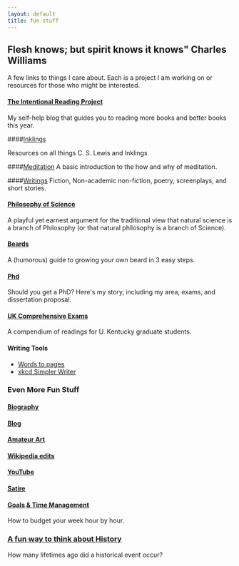 ```yaml
---
layout: default
title: fun-stuff
---
```


## Flesh knows; but spirit knows it knows" Charles Williams ##


A few links to things I care about. Each is a project I am working on or resources for those who might be interested.

#### [The Intentional Reading Project](http://www.readingintentionally.com)

My self-help blog that guides you to reading more books and better books this year. 


####[Inklings](http://circularreason.github.io/2015-10-20-cv)

Resources on all things C. S. Lewis and Inklings
 
####[Meditation](http://circularreason.github.io/meditation)
A basic introduction to the how and why of meditation. 
 
####[Writings](http://circularreason.github.io/writings)
Fiction, Non-academic non-fiction, poetry, screenplays, and short stories. 
  
#### [Philosophy of Science](http://www.philosophyisscience.com)
A playful yet earnest argument for the traditional view that natural science is a branch of Philosophy (or that natural philosophy is a branch of Science). 

 
#### [Beards](http://circularreason.github.io/beard)
A (humorous) guide to growing your own beard in 3 easy steps. 

#### [Phd](http://circularreason.github.io/phd)
Should you get a PhD? Here's my story, including my area, exams, and dissertation proposal.  
 
 
#### [UK Comprehensive Exams](http://circularreason.github.io/comps)
A compendium of readings for U. Kentucky graduate students. 
 
#### Writing Tools
* [Words to pages](http://wordstopages.com/)
* [xkcd Simpler Writer](https://xkcd.com/simplewriter/)
 
 
### Even More Fun Stuff
 
#### [Biography](http://circularreason.github.io/bio) ###

#### [Blog](http://circularreason.github.io./blog) ###


#### [Amateur Art](http://circularreason.github.io/art)

#### [Wikipedia edits](http://https://en.wikipedia.org/wiki/User:CircularReason)

#### [YouTube](https://www.youtube.com/channel/UCDxfeT2v6-kFM12T7zD-K9Q)

#### [Satire](http://circularreason.github.io/writings)

#### [Goals & Time Management](http://keithbuhler.com/goals/)

How to budget your week hour by hour. 
 
### [A fun way to think about History](https://docs.google.com/spreadsheets/d/1ZitnTtYNZLmUsKcQ0vu_cdzm_Plj5nupiyDrJEn4VV0/edit#gid=0)

How many lifetimes ago did a historical event occur?
